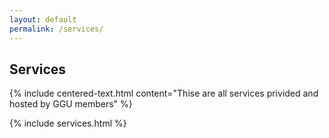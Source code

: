 ```yaml
---
layout: default
permalink: /services/
---
```


## Services
{% include centered-text.html 
content="Thise are all services privided and hosted by GGU members"
%}

{% include services.html %}

